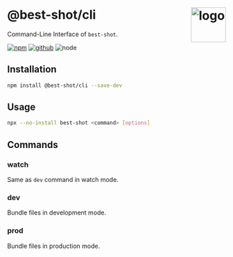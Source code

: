 # @best-shot/cli <img src="https://cdn.jsdelivr.net/gh/best-shot/best-shot/packages/core/logo.svg" alt="logo" height="80" align="right">

Command-Line Interface of `best-shot`.

[![npm][npm-badge]][npm-url]
[![github][github-badge]][github-url]
![node][node-badge]

[npm-url]: https://www.npmjs.com/package/@best-shot/cli
[npm-badge]: https://img.shields.io/npm/v/@best-shot/cli.svg?style=flat-square&logo=npm
[github-url]: https://github.com/best-shot/best-shot/tree/master/packages/cli
[github-badge]: https://img.shields.io/npm/l/@best-shot/cli.svg?style=flat-square&colorB=blue&logo=github
[node-badge]: https://img.shields.io/node/v/@best-shot/cli.svg?style=flat-square&colorB=green&logo=node.js

## Installation

```bash
npm install @best-shot/cli --save-dev
```

## Usage

```bash
npx --no-install best-shot <command> [options]
```

## Commands

### watch

Same as `dev` command in watch mode.

### dev

Bundle files in development mode.

### prod

Bundle files in production mode.
